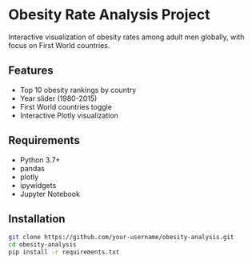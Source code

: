 # Obesity Rate Analysis Project

Interactive visualization of obesity rates among adult men globally, with focus on First World countries.

## Features
- Top 10 obesity rankings by country
- Year slider (1980-2015)
- First World countries toggle
- Interactive Plotly visualization

## Requirements
- Python 3.7+
- pandas
- plotly
- ipywidgets
- Jupyter Notebook

## Installation
```bash
git clone https://github.com/your-username/obesity-analysis.git
cd obesity-analysis
pip install -r requirements.txt